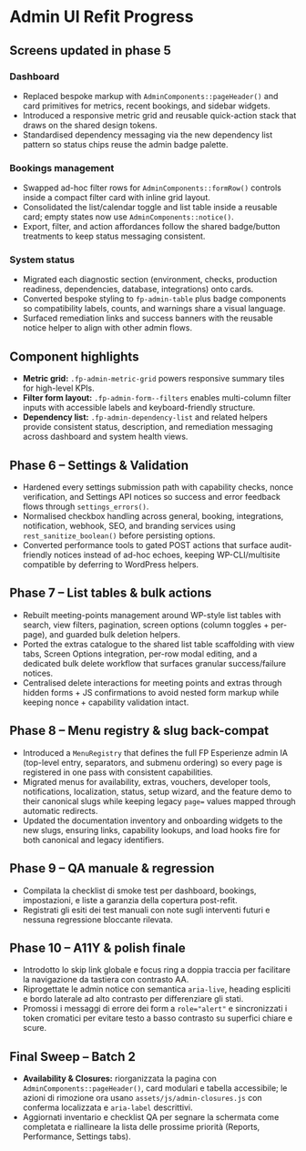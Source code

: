 # Admin UI Refit Progress

## Screens updated in phase 5

### Dashboard
- Replaced bespoke markup with `AdminComponents::pageHeader()` and card primitives for metrics, recent bookings, and sidebar widgets.
- Introduced a responsive metric grid and reusable quick-action stack that draws on the shared design tokens.
- Standardised dependency messaging via the new dependency list pattern so status chips reuse the admin badge palette.

### Bookings management
- Swapped ad-hoc filter rows for `AdminComponents::formRow()` controls inside a compact filter card with inline grid layout.
- Consolidated the list/calendar toggle and list table inside a reusable card; empty states now use `AdminComponents::notice()`.
- Export, filter, and action affordances follow the shared badge/button treatments to keep status messaging consistent.

### System status
- Migrated each diagnostic section (environment, checks, production readiness, dependencies, database, integrations) onto cards.
- Converted bespoke styling to `fp-admin-table` plus badge components so compatibility labels, counts, and warnings share a visual language.
- Surfaced remediation links and success banners with the reusable notice helper to align with other admin flows.

## Component highlights
- **Metric grid:** `.fp-admin-metric-grid` powers responsive summary tiles for high-level KPIs.
- **Filter form layout:** `.fp-admin-form--filters` enables multi-column filter inputs with accessible labels and keyboard-friendly structure.
- **Dependency list:** `.fp-admin-dependency-list` and related helpers provide consistent status, description, and remediation messaging across dashboard and system health views.

## Phase 6 – Settings & Validation
- Hardened every settings submission path with capability checks, nonce verification, and Settings API notices so success and error feedback flows through `settings_errors()`.
- Normalised checkbox handling across general, booking, integrations, notification, webhook, SEO, and branding services using `rest_sanitize_boolean()` before persisting options.
- Converted performance tools to gated POST actions that surface audit-friendly notices instead of ad-hoc echoes, keeping WP-CLI/multisite compatible by deferring to WordPress helpers.

## Phase 7 – List tables & bulk actions
- Rebuilt meeting-points management around WP-style list tables with search, view filters, pagination, screen options (column toggles + per-page), and guarded bulk deletion helpers.
- Ported the extras catalogue to the shared list table scaffolding with view tabs, Screen Options integration, per-row modal editing, and a dedicated bulk delete workflow that surfaces granular success/failure notices.
- Centralised delete interactions for meeting points and extras through hidden forms + JS confirmations to avoid nested form markup while keeping nonce + capability validation intact.

## Phase 8 – Menu registry & slug back-compat
- Introduced a `MenuRegistry` that defines the full FP Esperienze admin IA (top-level entry, separators, and submenu ordering) so every page is registered in one pass with consistent capabilities.
- Migrated menus for availability, extras, vouchers, developer tools, notifications, localization, status, setup wizard, and the feature demo to their canonical slugs while keeping legacy `page=` values mapped through automatic redirects.
- Updated the documentation inventory and onboarding widgets to the new slugs, ensuring links, capability lookups, and load hooks fire for both canonical and legacy identifiers.

## Phase 9 – QA manuale & regression
- Compilata la checklist di smoke test per dashboard, bookings, impostazioni, e liste a garanzia della copertura post-refit.
- Registrati gli esiti dei test manuali con note sugli interventi futuri e nessuna regressione bloccante rilevata.

## Phase 10 – A11Y & polish finale
- Introdotto lo skip link globale e focus ring a doppia traccia per facilitare la navigazione da tastiera con contrasto AA.
- Riprogettate le admin notice con semantica `aria-live`, heading espliciti e bordo laterale ad alto contrasto per differenziare gli stati.
- Promossi i messaggi di errore dei form a `role="alert"` e sincronizzati i token cromatici per evitare testo a basso contrasto su superfici chiare e scure.

## Final Sweep – Batch 2
- **Availability & Closures:** riorganizzata la pagina con `AdminComponents::pageHeader()`, card modulari e tabella accessibile; le azioni di rimozione ora usano `assets/js/admin-closures.js` con conferma localizzata e `aria-label` descrittivi.
- Aggiornati inventario e checklist QA per segnare la schermata come completata e riallineare la lista delle prossime priorità (Reports, Performance, Settings tabs).
